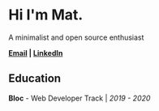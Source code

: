 # Hi I'm Mat. 

A minimalist and open source enthusiast

<b><a href='mailto:hi@matbub.co' target='_blank'>Email</a> | <a href='https://www.linkedin.com/in/matbub/' target='_blank'>LinkedIn</a></b>

## Education

**Bloc** - Web Developer Track | _2019 - 2020_
